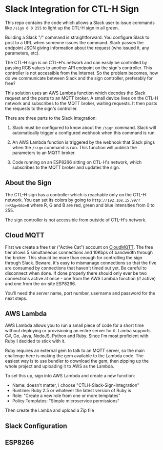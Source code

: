 # Slack Integration for CTL-H Sign

This repo contains the code which allows a Slack user to issue commands like `/sign 0 0 255` to light up the CTL-H sign in all green.

Building a Slack "/" command is straightforward. You configure Slack to post to a URL when someone issues the command. Slack passes the endpoint JSON giving information about the request (who issued it, any parameters, etc).

The CTL-H sign is on CTL-H's network and can easily be controlled by passing RGB values to another API endpoint on the sign's controller. This controller is not accessible from the Internet. So the problem becomes, how do we communicate between Slack and the sign controller, preferably for free?

This solution uses an AWS Lambda function which decodes the Slack request and the posts to an MQTT broker. A small device lives on the CTL-H network and subscribes to the MQTT broker, waiting requests. It then posts the requests to the sign's controller.

There are three parts to the Slack integration:

1. Slack must be configured to know about the `/sign` command. Slack will automatically trigger a configured webhook when this command is run.

2. An AWS Lambda function is triggered by the webhook that Slack pings when the `/sign` command is run. This function will publish the parameters to an MQTT broker.

3. Code running on an ESP8266 sitting on CTL-H's network, which subscribes to the MQTT broker and updates the sign.


## About the Sign

The CTL-H sign has a controller which is reachable only on the CTL-H network. You can set its colors by going to `http://192.168.15.99/?r=R&g=G&b=B` where R, G and B are red, green and blue intensities from 0 to 255.

The sign controller is not accessible from outside of CTL-H's network.

## Cloud MQTT

First we create a free tier ("Active Cat") account on [CloudMQTT](https://cloudmqtt.com). The free tier allows 5 simultaneous connections and 10Kbps of bandwidth through the broker. This should be more than enough for controlling the sign through Slack. Beware, it's easy to mismanage connections so that the five are consumed by connections that haven't timed out yet. Be careful to disconnect when done. If done properly there should only ever be two connections active at once - one from the AWS Lambda function (if active) and one from the on-site ESP8266.

You'll need the server name, port number, username and password for the next steps.

## AWS Lambda

AWS Lambda allows you to run a small piece of code for a short time without deploying or provisioning an entire server for it. Lamba supports C#, Go, Java, NodeJS, Python and Ruby. Since I'm most proficient with Ruby I decided to stick with it.

Ruby requires an external gem to talk to an MQTT server, so the main challenge here is making the gem available to the Lambda code. The easiest way is to use bundler to download the gem, then zipping up the whole project and uploading it to AWS as the Lambda.

To set this up, sign into AWS Lambda and create a new function:
- Name: doesn't matter, I choose "CTLH-Slack-Sign-Integration"
- Runtime: Ruby 2.5 or whatever the latest version of Ruby is
- Role: "Create a new role from one or more templates"
- Policy Templates: "Simple microservice permissions"

Then create the Lamba and upload a Zip  file



## Slack Configuration


## ESP8266

